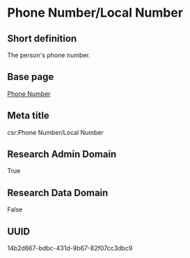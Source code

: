 # Phone Number/Local Number
## Short definition
The person's phone number.
## Base page
[Phone Number](https://github.com/EuroCRIS/CASRAI-Dictionairies/blob/main/Objects/Phone%20Number.md)
## Meta title
csr:Phone Number/Local Number
## Research Admin Domain
True
## Research Data Domain
False
## UUID
14b2d667-bdbc-431d-9b67-82f07cc3dbc9
